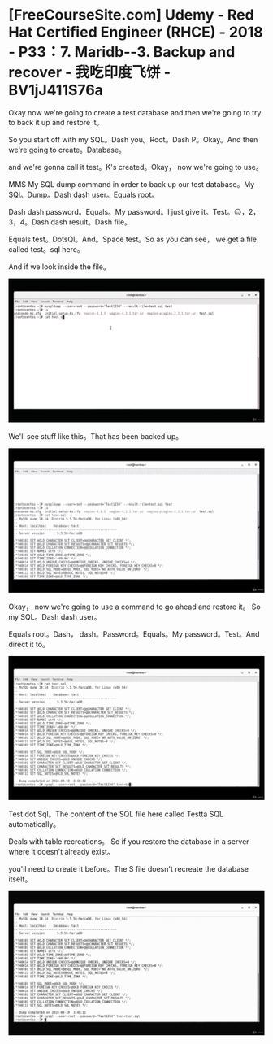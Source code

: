 # [FreeCourseSite.com] Udemy - Red Hat Certified Engineer (RHCE) - 2018 - P33：7. Maridb--3. Backup and recover - 我吃印度飞饼 - BV1jJ411S76a

Okay now we're going to create a test database and then we're going to try to back it up and restore it。

So you start off with my SQL。Dash you。Root。Dash P。Okay。And then we're going to create。Database。

 and we're gonna call it test。K's created。Okay， now we're going to use。

MMS My SQL dump command in order to back up our test database。My SQl。Dump。Dash dash user。Equals root。

Dash dash password。Equals。My password。I just give it。Test。😔，2，3，4。Dash dash result。Dash file。

Equals test。DotsQl。And。Space test。So as you can see， we get a file called test。sql here。

And if we look inside the file。

![](img/ef97f2b268cc61426b180349180bf2b8_1.png)

We'll see stuff like this。That has been backed up。

![](img/ef97f2b268cc61426b180349180bf2b8_3.png)

Okay， now we're going to use a command to go ahead and restore it。 So my SQL。Dash dash user。

Equals root。Dash， dash。Password。Equals。My password。Test。And direct it to。



![](img/ef97f2b268cc61426b180349180bf2b8_5.png)

Test dot Sql。The content of the SQL file here called Testta SQL automatically。

Deals with table recreations。 So if you restore the database in a server where it doesn't already exist。

 you'll need to create it before。The S file doesn't recreate the database itself。



![](img/ef97f2b268cc61426b180349180bf2b8_7.png)